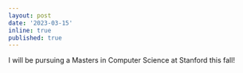 ```yaml
---
layout: post
date: '2023-03-15'
inline: true
published: true
---
```


I will be pursuing a Masters in Computer Science at Stanford this fall!
